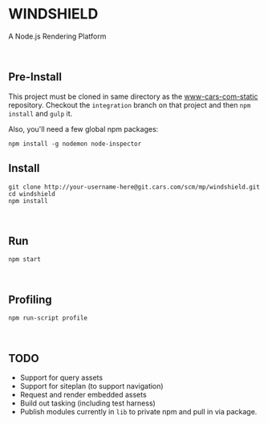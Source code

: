 # WINDSHIELD

A Node.js Rendering Platform

<br>

## Pre-Install

This project must be cloned in same directory as the [www-cars-com-static](http://git.cars.com/projects/CARSCP/repos/www-cars-com-static/browse) repository. Checkout the `integration` branch on that project and then `npm install` and `gulp` it.

Also, you'll need a few global npm packages:

    npm install -g nodemon node-inspector

## Install

```
git clone http://your-username-here@git.cars.com/scm/mp/windshield.git
cd windshield
npm install
```

<br>

## Run

```
npm start
```

<br>

## Profiling

```
npm run-script profile
```

<br>

## TODO

  - Support for query assets
  - Support for siteplan (to support navigation)
  - Request and render embedded assets
  - Build out tasking (including test harness)
  - Publish modules currently in `lib` to private npm and pull in via package.
